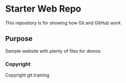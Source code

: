 # Starter Web Repo

This repository is for showing how Git and GitHub work

## Purpose

Sample website with plenty of files for demos

### Copyright
Copyright git.training